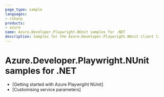 ```yaml
---
page_type: sample
languages:
- csharp
products:
- azure
name: Azure.Developer.Playwright.NUnit samples for .NET
description: Samples for the Azure.Developer.Playwright.NUnit client library
---
```


# Azure.Developer.Playwright.NUnit samples for .NET

- [Getting started with Azure Playwrgiht NUnit]<!--(https://github.com/Azure/azure-sdk-for-net/tree/main/sdk/loadtestservice/Azure.Developer.Playwright.NUnit/samples/Sample1_SimpleSetup.md)-->
- [Customising service parameters]<!--(https://github.com/Azure/azure-sdk-for-net/tree/main/sdk/loadtestservice/Azure.Developer.Playwright.NUnit/samples/Sample2_CustomisingServiceParameters.md)-->